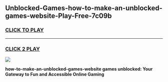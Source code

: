
## Unblocked-Games-how-to-make-an-unblocked-games-website-Play-Free-7c09b
<h3>
<a href="https://premium76.site?title=how-to-make-an-unblocked-games-website&ref=18A">CLICK TO PLAY</a></h3>
<hr>

<h3>
<a href="https://premium76.site?title=how-to-make-an-unblocked-games-website&ref=18A">CLICK 2 PLAY</a>
  
</h3>

<a href="https://premium76.site?title=how-to-make-an-unblocked-games-website&ref=18A"><img src="https://clearcache.store/games.png"></a>


**how-to-make-an-unblocked-games-website games unblocked: Your Gateway to Fun and Accessible Online Gaming**
